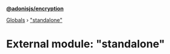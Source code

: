 **[@adonisjs/encryption](../README.md)**

[Globals](../globals.md) › ["standalone"](_standalone_.md)

# External module: "standalone"